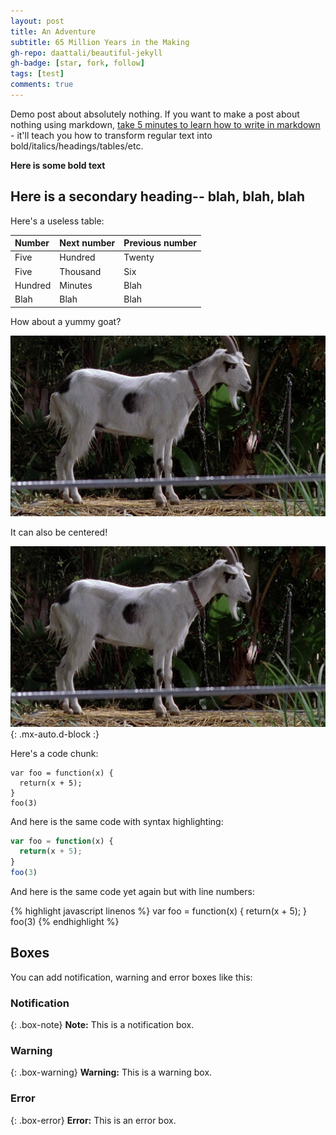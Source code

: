 ```yaml
---
layout: post
title: An Adventure
subtitle: 65 Million Years in the Making
gh-repo: daattali/beautiful-jekyll
gh-badge: [star, fork, follow]
tags: [test]
comments: true
---
```


Demo post about absolutely nothing. If you want to make a post about nothing using markdown, [take 5 minutes to learn how to write in markdown](https://markdowntutorial.com/) - it'll teach you how to transform regular text into bold/italics/headings/tables/etc.

**Here is some bold text**

## Here is a secondary heading-- blah, blah, blah

Here's a useless table:

| Number | Next number | Previous number |
| :------ |:--- | :--- |
| Five | Hundred | Twenty |
| Five | Thousand | Six |
| Hundred | Minutes | Blah |
| Blah | Blah | Blah |


How about a yummy goat?

![Goat](/assets/img/goat.gif)

It can also be centered!

![Goat](/assets/img/goat.gif){: .mx-auto.d-block :}

Here's a code chunk:

~~~
var foo = function(x) {
  return(x + 5);
}
foo(3)
~~~

And here is the same code with syntax highlighting:

```javascript
var foo = function(x) {
  return(x + 5);
}
foo(3)
```

And here is the same code yet again but with line numbers:

{% highlight javascript linenos %}
var foo = function(x) {
  return(x + 5);
}
foo(3)
{% endhighlight %}

## Boxes
You can add notification, warning and error boxes like this:

### Notification

{: .box-note}
**Note:** This is a notification box.

### Warning

{: .box-warning}
**Warning:** This is a warning box.

### Error

{: .box-error}
**Error:** This is an error box.
